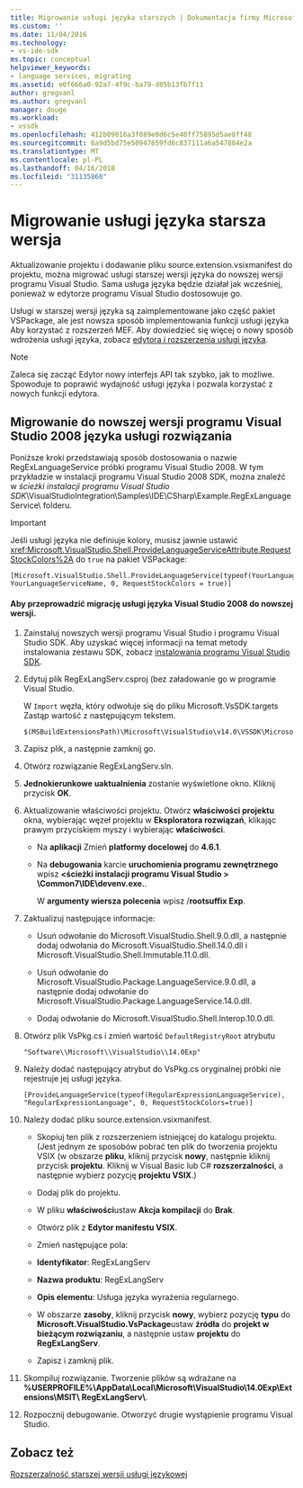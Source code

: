 ```yaml
---
title: Migrowanie usługi języka starszych | Dokumentacja firmy Microsoft
ms.custom: ''
ms.date: 11/04/2016
ms.technology:
- vs-ide-sdk
ms.topic: conceptual
helpviewer_keywords:
- language services, migrating
ms.assetid: e0f666a0-92a7-4f9c-ba79-d05b13fb7f11
author: gregvanl
ms.author: gregvanl
manager: douge
ms.workload:
- vssdk
ms.openlocfilehash: 412b09016a3f889e0d6c5e40ff75895d5ae8ff48
ms.sourcegitcommit: 6a9d5bd75e50947659fd6c837111a6a547884e2a
ms.translationtype: MT
ms.contentlocale: pl-PL
ms.lasthandoff: 04/16/2018
ms.locfileid: "31135860"
---
```

# <a name="migrating-a-legacy-language-service"></a>Migrowanie usługi języka starsza wersja
Aktualizowanie projektu i dodawanie pliku source.extension.vsixmanifest do projektu, można migrować usługi starszej wersji języka do nowszej wersji programu Visual Studio. Sama usługa języka będzie działał jak wcześniej, ponieważ w edytorze programu Visual Studio dostosowuje go.  
  
 Usługi w starszej wersji języka są zaimplementowane jako część pakiet VSPackage, ale jest nowsza sposób implementowania funkcji usługi języka Aby korzystać z rozszerzeń MEF. Aby dowiedzieć się więcej o nowy sposób wdrożenia usługi języka, zobacz [edytora i rozszerzenia usługi języka](../../extensibility/editor-and-language-service-extensions.md).  
  
> [!NOTE]
>  Zaleca się zacząć Edytor nowy interfejs API tak szybko, jak to możliwe. Spowoduje to poprawić wydajność usługi języka i pozwala korzystać z nowych funkcji edytora.  
  
## <a name="migrating-a-visual-studio-2008-language-service-solution-to-a-later-version"></a>Migrowanie do nowszej wersji programu Visual Studio 2008 języka usługi rozwiązania  
 Poniższe kroki przedstawiają sposób dostosowania o nazwie RegExLanguageService próbki programu Visual Studio 2008. W tym przykładzie w instalacji programu Visual Studio 2008 SDK, można znaleźć w *ścieżki instalacji programu Visual Studio SDK*\VisualStudioIntegration\Samples\IDE\CSharp\Example.RegExLanguageService\ folderu.  
  
> [!IMPORTANT]
>  Jeśli usługi języka nie definiuje kolory, musisz jawnie ustawić <xref:Microsoft.VisualStudio.Shell.ProvideLanguageServiceAttribute.RequestStockColors%2A> do `true` na pakiet VSPackage:  
  
```  
[Microsoft.VisualStudio.Shell.ProvideLanguageService(typeof(YourLanguageService), YourLanguageServiceName, 0, RequestStockColors = true)]  
```  
  
#### <a name="to-migrate-a-visual-studio-2008-language-service-to-a-later-version"></a>Aby przeprowadzić migrację usługi języka Visual Studio 2008 do nowszej wersji.  
  
1.  Zainstaluj nowszych wersji programu Visual Studio i programu Visual Studio SDK. Aby uzyskać więcej informacji na temat metody instalowania zestawu SDK, zobacz [instalowania programu Visual Studio SDK](../../extensibility/installing-the-visual-studio-sdk.md).  
  
2.  Edytuj plik RegExLangServ.csproj (bez załadowanie go w programie Visual Studio.  
  
     W `Import` węzła, który odwołuje się do pliku Microsoft.VsSDK.targets Zastąp wartość z następującym tekstem.  
  
    ```  
    $(MSBuildExtensionsPath)\Microsoft\VisualStudio\v14.0\VSSDK\Microsoft.VsSDK.targets  
    ```  
  
3.  Zapisz plik, a następnie zamknij go.  
  
4.  Otwórz rozwiązanie RegExLangServ.sln.  
  
5.  **Jednokierunkowe uaktualnienia** zostanie wyświetlone okno. Kliknij przycisk **OK**.  
  
6.  Aktualizowanie właściwości projektu. Otwórz **właściwości projektu** okna, wybierając węzeł projektu w **Eksploratora rozwiązań**, klikając prawym przyciskiem myszy i wybierając **właściwości**.  
  
    -   Na **aplikacji** Zmień **platformy docelowej** do **4.6.1**.  
  
    -   Na **debugowania** karcie **uruchomienia programu zewnętrznego** wpisz  **\<ścieżki instalacji programu Visual Studio > \Common7\IDE\devenv.exe.**.  
  
         W **argumenty wiersza polecenia** wpisz /**rootsuffix Exp**.  
  
7.  Zaktualizuj następujące informacje:  
  
    -   Usuń odwołanie do Microsoft.VisualStudio.Shell.9.0.dll, a następnie dodaj odwołania do Microsoft.VisualStudio.Shell.14.0.dll i Microsoft.VisualStudio.Shell.Immutable.11.0.dll.  
  
    -   Usuń odwołanie do Microsoft.VisualStudio.Package.LanguageService.9.0.dll, a następnie dodaj odwołanie do Microsoft.VisualStudio.Package.LanguageService.14.0.dll.  
  
    -   Dodaj odwołanie do Microsoft.VisualStudio.Shell.Interop.10.0.dll.  
  
8.  Otwórz plik VsPkg.cs i zmień wartość `DefaultRegistryRoot` atrybutu  
  
    ```  
    "Software\\Microsoft\\VisualStudio\\14.0Exp"  
    ```  
  
9. Należy dodać następujący atrybut do VsPkg.cs oryginalnej próbki nie rejestruje jej usługi języka.  
  
    ```  
    [ProvideLanguageService(typeof(RegularExpressionLanguageService), "RegularExpressionLanguage", 0, RequestStockColors=true)]  
    ```  
  
10. Należy dodać pliku source.extension.vsixmanifest.  
  
    -   Skopiuj ten plik z rozszerzeniem istniejącej do katalogu projektu. (Jest jednym ze sposobów pobrać ten plik do tworzenia projektu VSIX (w obszarze **pliku**, kliknij przycisk **nowy**, następnie kliknij przycisk **projektu**. Kliknij w Visual Basic lub C# **rozszerzalności**, a następnie wybierz pozycję **projektu VSIX**.)  
  
    -   Dodaj plik do projektu.  
  
    -   W pliku **właściwości**ustaw **Akcja kompilacji** do **Brak**.  
  
    -   Otwórz plik z **Edytor manifestu VSIX**.  
  
    -   Zmień następujące pola:  
  
    -   **Identyfikator**: RegExLangServ  
  
    -   **Nazwa produktu**: RegExLangServ  
  
    -   **Opis elementu**: Usługa języka wyrażenia regularnego.  
  
    -   W obszarze **zasoby**, kliknij przycisk **nowy**, wybierz pozycję **typu** do **Microsoft.VisualStudio.VsPackage**ustaw **źródła** do **projekt w bieżącym rozwiązaniu**, a następnie ustaw **projektu** do **RegExLangServ**.  
  
    -   Zapisz i zamknij plik.  
  
11. Skompiluj rozwiązanie. Tworzenie plików są wdrażane na **%USERPROFILE%\AppData\Local\Microsoft\VisualStudio\14.0Exp\Extensions\MSIT\ RegExLangServ\\**.  
  
12. Rozpocznij debugowanie. Otworzyć drugie wystąpienie programu Visual Studio.  
  
## <a name="see-also"></a>Zobacz też  
 [Rozszerzalność starszej wersji usługi językowej](../../extensibility/internals/legacy-language-service-extensibility.md)